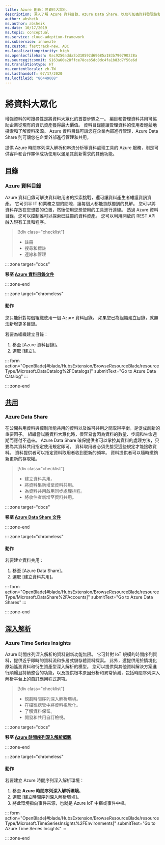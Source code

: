 ```yaml
---
title: Azure 創新：將資料大眾化
description: 深入了解 Azure 資料目錄、Azure Data Share，以及可加強資料發現性和理解力的其他工具。
author: absheik
ms.author: absheik
ms.date: 10/17/2019
ms.topic: conceptual
ms.service: cloud-adoption-framework
ms.subservice: innovate
ms.custom: fasttrack-new, AQC
ms.localizationpriority: high
ms.openlocfilehash: 0ac9256adda2b310592d69685a183b790790228a
ms.sourcegitcommit: 9163a60a28ffce78ceb5dc8dc4fa1b83d7f56e6d
ms.translationtype: HT
ms.contentlocale: zh-TW
ms.lasthandoff: 07/17/2020
ms.locfileid: "86449008"
---
```

# <a name="democratize-data"></a>將資料大眾化

增強資料的可搜尋性是將資料大眾化的首要步驟之一。 編目和管理資料共用可協助企業從現有的資訊資產獲得最大價值。 資料目錄能讓管理資料的使用者輕鬆地探索和了解資料來源。 Azure 資料目錄可讓您在企業內部進行管理，Azure Data Share 則可讓您在企業外部進行管理和共用。

提供 Azure 時間序列深入解析和串流分析等資料處理工具的 Azure 服務，則是可供客戶和合作夥伴成功使用以滿足其創新需求的其他功能。

## <a name="catalog"></a>[目錄](#tab/Catalog)

### <a name="azure-data-catalog"></a>Azure 資料目錄

Azure 資料目錄可解決資料取用者的探索挑戰，還可讓資料產生者維護資訊資產。 它可弭平 IT 和業務之間的間隙，讓每個人都能貢獻獨到的見解。 您可以將資料存放在您想要的位置，然後使用您想使用的工具進行連線。 透過 Azure 資料目錄，您可以控制誰可以探索已註冊的資料資產。 您可以利用開放的 REST API 融入現有工具和程序。

> [!div class="checklist"]
>
> - 註冊
> - 搜尋和標註
> - 連線和管理

::: zone target="docs"

**移至 [Azure 資料目錄文件](https://docs.microsoft.com/azure/data-catalog)**

::: zone-end

::: zone target="chromeless"

#### <a name="action"></a>動作

您只能針對每個組織使用一個 Azure 資料目錄。 如果您已為組織建立目錄，就無法新增更多目錄。

若要為組織建立目錄：

1. 移至 [Azure 資料目錄]。
2. 選取 [建立]。

<!-- markdownlint-disable DOCSMD001 -->

::: form action="OpenBlade[#blade/HubsExtension/BrowseResourceBlade/resourceType/Microsoft.DataCatalog%2FCatalogs]" submitText="Go to Azure Data Catalog" :::

<!-- markdownlint-enable DOCSMD001 -->

::: zone-end

## <a name="share"></a>[共用](#tab/Share)

### <a name="azure-data-share"></a>Azure Data Share

在公開共用資料與控制所能共用的資料以及誰可共用之間取得平衡，是促成創新的重要因子。 組織嘗試將資料大眾化時，很容易會因為資料的數量、步調和生命週期而應付不過來。 Azure Data Share 確保提供者可以掌控其資料的處理方法，只要為其資料共用指定使用規定即可。 資料取用者必須先接受這些規定才能接收資料。 資料提供者可以指定資料取用者收到更新的頻率。 資料提供者可以隨時撤銷新更新的存取權。

> [!div class="checklist"]
>
> - 建立資料共用。
> - 將資料集新增至資料共用。
> - 為資料共用啟用同步處理排程。
> - 將收件者新增至資料共用。

::: zone target="docs"

**移至 [Azure Data Share 文件](https://docs.microsoft.com/azure/data-share)**

::: zone-end

::: zone target="chromeless"

<!-- markdownlint-disable MD024 -->

#### <a name="action"></a>動作

若要建立資料共用：

1. 移至 [Azure Data Share]。
2. 選取 [建立資料共用]。

<!-- markdownlint-disable DOCSMD001 -->

::: form action="OpenBlade[#blade/HubsExtension/BrowseResourceBlade/resourceType/Microsoft.DataShare%2FAccounts]" submitText="Go to Azure Data Shares" :::

<!-- markdownlint-enable DOCSMD001 -->

::: zone-end

## <a name="insights"></a>[深入解析](#tab/Insights)

### <a name="azure-time-series-insights"></a>Azure Time Series Insights

Azure 時間序列深入解析的資料創新功能無限。 它可針對 IoT 規模的時間序列資料，提供近乎即時的資料流和多層式儲存體資料探索。 此外，還提供用於情境化原始遙測資料和衍生資產型深入解析的模型。 您可以提供與其他資料解決方案進行順暢且持續整合的功能，以及提供根本原因分析和異常偵測，包括時間序列深入解析平台上的自訂應用程式選項。

> [!div class="checklist"]
>
> - 規劃時間序列深入解析環境。
> - 在檔案總管中將資料視覺化。
> - 了解資料保留。
> - 開發和共用自訂檢視。

::: zone target="docs"

**移至 [Azure 時間序列深入解析概觀](https://docs.microsoft.com/azure/time-series-insights/time-series-insights-update-overview)**

::: zone-end

::: zone target="chromeless"

#### <a name="action"></a>動作

若要建立 Azure 時間序列深入解析環境：

1. 移至 **Azure 時間序列深入解析環境**。
2. 選取 [建立時間序列深入解析環境]。
3. 將此環境指向事件來源，也就是 Azure IoT 中樞或事件中樞。

<!-- markdownlint-disable DOCSMD001 -->

::: form action="OpenBlade[#blade/HubsExtension/BrowseResourceBlade/resourceType/Microsoft.TimeSeriesInsights%2FEnvironments]" submitText="Go to Azure Time Series Insights" :::

<!-- markdownlint-enable DOCSMD001 -->

::: zone-end
